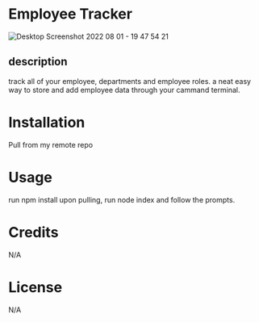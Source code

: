 # Employee Tracker
![Desktop Screenshot 2022 08 01 - 19 47 54 21](https://user-images.githubusercontent.com/102763270/182263419-913a02c2-e5a1-4fe2-a80f-5f320d447d96.png)

## description 
track all of your employee, departments and employee roles. a neat easy way to store and add employee data through your cammand terminal.

# Installation
Pull from my remote repo

# Usage
run npm install upon pulling, run node index and follow the prompts.

# Credits
N/A

# License
N/A

